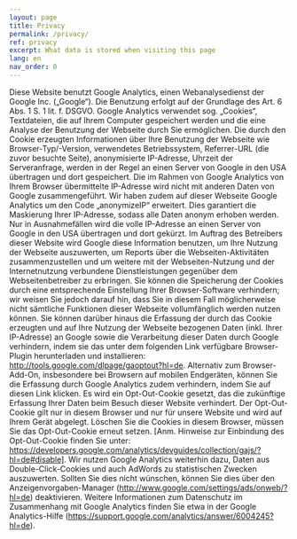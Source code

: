 ```yaml
---
layout: page
title: Privacy
permalink: /privacy/
ref: privacy
excerpt: What data is stored when visiting this page
lang: en
nav_order: 0
---
```


Diese Website benutzt Google Analytics, einen Webanalysedienst der Google Inc. („Google“). Die Benutzung erfolgt auf der Grundlage des Art. 6 Abs. 1 S. 1 lit. f. DSGVO. Google Analytics verwendet sog. „Cookies“, Textdateien, die auf Ihrem Computer gespeichert werden und die eine Analyse der Benutzung der Webseite durch Sie ermöglichen. Die durch den Cookie erzeugten Informationen über Ihre Benutzung der Webseite wie Browser-Typ/-Version, verwendetes Betriebssystem, Referrer-URL (die zuvor besuchte Seite), anonymisierte IP-Adresse, Uhrzeit der Serveranfrage, werden in der Regel an einen Server von Google in den USA übertragen und dort gespeichert. Die im Rahmen von Google Analytics von Ihrem Browser übermittelte IP-Adresse wird nicht mit anderen Daten von Google zusammengeführt. Wir haben zudem auf dieser Webseite Google Analytics um den Code „anonymizeIP“ erweitert. Dies garantiert die Maskierung Ihrer IP-Adresse, sodass alle Daten anonym erhoben werden. Nur in Ausnahmefällen wird die volle IP-Adresse an einen Server von Google in den USA übertragen und dort gekürzt. Im Auftrag des Betreibers dieser Website wird Google diese Information benutzen, um Ihre Nutzung der Webseite auszuwerten, um Reports über die Webseiten-Aktivitäten zusammenzustellen und um weitere mit der Webseiten-Nutzung und der Internetnutzung verbundene Dienstleistungen gegenüber dem Webseitenbetreiber zu erbringen. Sie können die Speicherung der Cookies durch eine entsprechende Einstellung Ihrer Browser-Software verhindern; wir weisen Sie jedoch darauf hin, dass Sie in diesem Fall möglicherweise nicht sämtliche Funktionen dieser Webseite vollumfänglich werden nutzen können. Sie können darüber hinaus die Erfassung der durch das Cookie erzeugten und auf Ihre Nutzung der Webseite bezogenen Daten (inkl. Ihrer IP-Adresse) an Google sowie die Verarbeitung dieser Daten durch Google verhindern, indem sie das unter dem folgenden Link verfügbare Browser-Plugin herunterladen und installieren: http://tools.google.com/dlpage/gaoptout?hl=de. Alternativ zum Browser-Add-On, insbesondere bei Browsern auf mobilen Endgeräten, können Sie die Erfassung durch Google Analytics zudem verhindern, indem Sie auf diesen Link klicken. Es wird ein Opt-Out-Cookie gesetzt, das die zukünftige Erfassung Ihrer Daten beim Besuch dieser Website verhindert. Der Opt-Out-Cookie gilt nur in diesem Browser und nur für unsere Website und wird auf Ihrem Gerät abgelegt. Löschen Sie die Cookies in diesem Browser, müssen Sie das Opt-Out-Cookie erneut setzen. [Anm. Hinweise zur Einbindung des Opt-Out-Cookie finden Sie unter: https://developers.google.com/analytics/devguides/collection/gajs/?hl=de#disable]. Wir nutzen Google Analytics weiterhin dazu, Daten aus Double-Click-Cookies und auch AdWords zu statistischen Zwecken auszuwerten. Sollten Sie dies nicht wünschen, können Sie dies über den Anzeigenvorgaben-Manager (http://www.google.com/settings/ads/onweb/?hl=de) deaktivieren. Weitere Informationen zum Datenschutz im Zusammenhang mit Google Analytics finden Sie etwa in der Google Analytics-Hilfe (https://support.google.com/analytics/answer/6004245?hl=de). 



